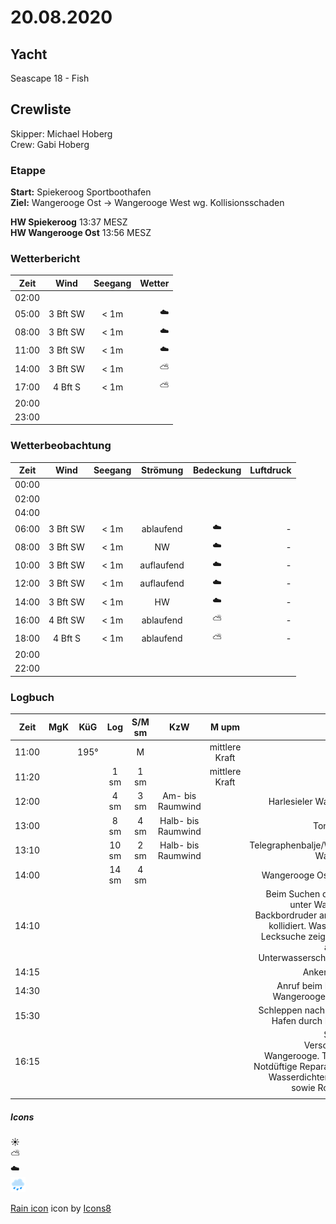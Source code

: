 # 20.08.2020

## Yacht 
Seascape 18 - Fish

## Crewliste
Skipper: Michael Hoberg  
Crew: Gabi Hoberg

### Etappe
**Start:** Spiekeroog Sportboothafen   
**Ziel:** Wangerooge Ost -> Wangerooge West wg. Kollisionsschaden

**HW Spiekeroog** 13:37 MESZ  
**HW Wangerooge Ost** 13:56 MESZ

### Wetterbericht
| Zeit   | Wind  | Seegang   | Wetter   |
| ------ |:-----------:|:---------:| --------:|  
| 02:00  |  |  |  |
| 05:00  | 3 Bft SW | < 1m | :cloud: |
| 08:00  | 3 Bft SW | < 1m | :cloud: |
| 11:00  | 3 Bft SW | < 1m | :cloud: |
| 14:00  | 3 Bft SW  | < 1m | :partly_sunny: |
| 17:00  | 4 Bft S  | < 1m | :partly_sunny: | 
| 20:00  |  |  |  |
| 23:00  |  |  |  |


### Wetterbeobachtung
| Zeit   | Wind   | Seegang   | Strömung   | Bedeckung   | Luftdruck   |   
| ------ |:-----------:|:---------:|:-------------:|:-----------:| -----------:|   
| 00:00  |  |  |  |  |  |
| 02:00  |  |  |  |  |  |
| 04:00  |  |  |  |  |  |
| 06:00  | 3 Bft SW  | < 1m | ablaufend | :cloud: | - |
| 08:00  | 3 Bft SW  | < 1m | NW | :cloud: | - |
| 10:00  | 3 Bft SW  | < 1m | auflaufend | :cloud: | - |
| 12:00  | 3 Bft SW  | < 1m | auflaufend | :cloud: | - |
| 14:00  | 3 Bft SW  | < 1m | HW | :cloud: | - |
| 16:00  | 4 Bft SW  | < 1m | ablaufend | :partly_sunny: | - |
| 18:00  | 4 Bft S  | < 1m | ablaufend | :partly_sunny: | - |
| 20:00  |  |  |  |  |  |
| 22:00  |  |  |  |  |  |


### Logbuch
| Zeit   | MgK   | KüG   | Log   | S/M sm   | KzW   | M upm  | Ereignisse   |   
| ------ |:-----:|:-----:|:-----:|:--------:|:-----:|:-------:| ------------:|   
| 11:00 |  | 195° |  | M |  | mittlere Kraft | Ablegen |
| 11:20 |  |  | 1 sm | 1 sm |  | mittlere Kraft | Tonne SP1  |
| 12:00 |  |  | 4 sm | 3 sm | Am- bis Raumwind |  | Harlesieler Wattfahrwasser |
| 13:00 |  |  | 8 sm | 4 sm | Halb- bis Raumwind |  | Tonne H9/OB38 |
| 13:10 |  |  | 10 sm | 2 sm | Halb- bis Raumwind |  | Telegraphenbalje/Wangerooger Wattfahrwasser |
| 14:00 |  |  | 14 sm| 4 sm |  |  | Wangerooge Ost Ankerplatz. |
| 14:10 |  |  |  |  |  |  | Beim Suchen der Pfahlreste unter Wasser mit dem Backbordruder an einem Pfahl kollidiert. Wasser im Schiff. Lecksuche zeige langen Riss am Übergang Unterwasserschiff zum Heck. |
| 14:15 |  |  |  |  |  |  | Ankern und lenzen |
| 14:30 |  |  |  |  |  |  | Anruf beim Hafenmeister Wangerooge zewcks Hilfe |
| 15:30 |  |  |  |  |  |  | Schleppen nach Wangerooge Hafen durch Hafenmeister |
| 16:15 |  |  |  |  |  |  | Sandbank am Versorgungshafen Wangerooge. Trockenfallen. Notdüftige Reparatur mit einen Wasserdichten PU Schaum sowie Rotabond2000 |
|  |  |  |  |  |  |  |  |


##### Icons
:sunny:  
:partly_sunny:  
:cloud:  
![rain icon](../images/icons8-rain-32.png)

<a target="_blank" href="https://icons8.com/icons/set/rain">Rain icon</a> icon by <a target="_blank" href="https://icons8.com">Icons8</a> 